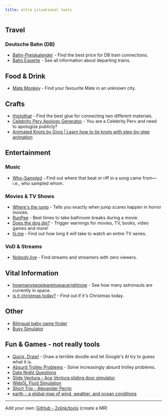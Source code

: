 ```yaml
---
title: ultra situational tools
---
```


## Travel

### Deutsche Bahn (DB)

- [Bahn-Preiskalender](https://bahn.guru/) - Find the best price for DB train connections.
- [Bahn Experte](https://bahn.expert/) - See all information about departing trains.

## Food & Drink

- [Mate Monkey](https://matemonkey.com/) - Find your favourite Mate in an unknown city.

## Crafts

- [thistothat](https://www.thistothat.com/) - Find the best glue for connecting two different materials.
- [Celebrity Perv Apology Generator](https://apologygenerator.com/) - You are a Celebrity Perv and need to apologize publicly?
- [Animated Knots by Grog | Learn how to tie knots with step-by-step animation](https://www.animatedknots.com/)

## Entertainment

### Music

- [Who-Sampled](https://www.whosampled.com/) - Find out where that beat or riff in a song came from—i.e., who sampled whom.

### Movies & TV Shows

- [Where's the jump](https://wheresthejump.com/) - Tells you exactly when jump scares happen in horror movies.
- [RunPee](https://runpee.com/) - Best times to take bathroom breaks during a movie.
- [Does the dog die?](https://www.doesthedogdie.com/) - Trigger warnings for movies, TV, books, video games and more!
- [tii.me](https://tiii.me/) - Find out how long it will take to watch an entire TV series.

### VoD & Streams

- [Nobody.live](https://nobody.live/) - Find streams and streamers with zero viewers.

## Vital Information

- [howmanypeopleareinspacerightnow](https://www.howmanypeopleareinspacerightnow.com/) - See how many astronauts are currently in space.
- [is it christmas today?](https://isitchristmas.com/) - Find out if it's Christmas today.

## Other

- [Bilingual baby name finder](https://mixedname.com/)
- [Busy Simulator](https://busysimulator.com/)

## Fun & Games - not really tools

- [Quick, Draw!](https://quickdraw.withgoogle.com/) - Draw a terrible doodle and let Google's AI try to guess what it is.
- [Absurd Trolley Problems](https://neal.fun/absurd-trolley-problems/) - Solve increasingly absurd trolley problems.
- [Date Night Questions](https://datenightquestions.com/)
- [Slide Ventura - Ace Ventura sliding door simulator](https://slideventura.com/)
- [WebGL Fluid Simulation](https://paveldogreat.github.io/WebGL-Fluid-Simulation/)
- [Short Trip - Alexander Perrin](https://alexanderperrin.com.au/paper/shorttrip/#)
- [earth :: a global map of wind, weather, and ocean conditions](https://earth.nullschool.net/)

---

Add your own: [GitHub - 2xlink/tools](https://github.com/2xlink/tools) (create a MR)
